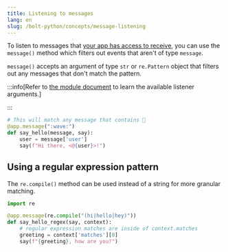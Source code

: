 ```yaml
---
title: Listening to messages
lang: en
slug: /bolt-python/concepts/message-listening
---
```


To listen to messages that [your app has access to receive](/messaging/retrieving-messages), you can use the `message()` method which filters out events that aren't of type `message`.

`message()` accepts an argument of type `str` or `re.Pattern` object that filters out any messages that don't match the pattern.

:::info[Refer to [the module document](https://docs.slack.dev/bolt-python/reference/kwargs_injection/args.html) to learn the available listener arguments.]

:::

```python
# This will match any message that contains 👋
@app.message(":wave:")
def say_hello(message, say):
    user = message['user']
    say(f"Hi there, <@{user}>!")
```

## Using a regular expression pattern

The `re.compile()` method can be used instead of a string for more granular matching.

```python
import re

@app.message(re.compile("(hi|hello|hey)"))
def say_hello_regex(say, context):
    # regular expression matches are inside of context.matches
    greeting = context['matches'][0]
    say(f"{greeting}, how are you?")
```